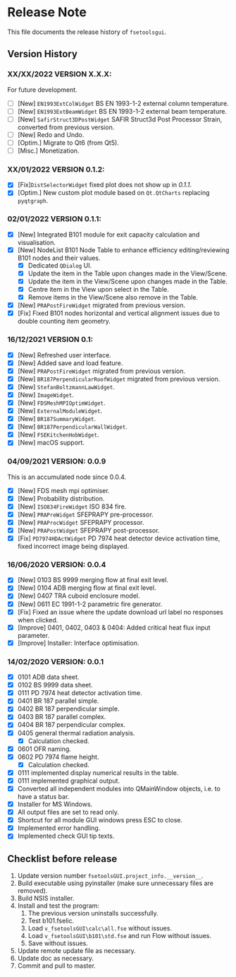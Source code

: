 # Release Note

This file documents the release history of `fsetoolsgui`.

## Version History

### XX/XX/2022 VERSION X.X.X:

For future development.

- [ ] \[New\] `EN1993ExtColWidget` BS EN 1993-1-2 external column temperature.
- [ ] \[New\] `EN1993ExtBeamWidget` BS EN 1993-1-2 external beam temperature.
- [ ] \[New\] `SafirStruct3DPostWidget` SAFIR Struct3d Post Processor Strain, converted from previous version.
- [ ] \[New\] Redo and Undo.
- [ ] \[Optim.\] Migrate to Qt6 (from Qt5).
- [ ] \[Misc.\] Monetization.

### XX/01/2022 VERSION 0.1.2:

- [x] \[Fix\]`DistSelectorWidget` fixed plot does not show up in *0.1.1*.
- [x] \[Optim.\] New custom plot module based on `Qt.QtCharts` replacing `pyqtgraph`.

### 02/01/2022 VERSION 0.1.1:

- [x] \[New\] Integrated B101 module for exit capacity calculation and visualisation.
- [x] \[New\] NodeList B101 Node Table to enhance efficiency editing/reviewing B101 nodes and their values.
    - [x] Dedicated `QDialog` UI.
    - [x] Update the item in the Table upon changes made in the View/Scene.
    - [x] Update the item in the View/Scene upon changes made in the Table.
    - [x] Centre item in the View upon select in the Table.
    - [x] Remove items in the View/Scene also remove in the Table.
- [x] \[New\] `PRAPostFireWidget` migrated from previous version.
- [x] \[Fix\] Fixed B101 nodes horizontal and vertical alignment issues due to double counting item geometry.

### 16/12/2021 VERSION 0.1:

- [x] \[New\] Refreshed user interface.
- [x] \[New\] Added save and load feature.
- [x] \[New\] `PRAPostFireWidget` migrated from previous version.
- [x] \[New\] `BR187PerpendicularRoofWidget` migrated from previous version.
- [x] \[New\] `StefanBoltzmannLawWidget`.
- [x] \[New\] `ImageWidget`.
- [x] \[New\] `FDSMeshMPIOptimWidget`.
- [x] \[New\] `ExternalModuleWidget`.
- [x] \[New\] `BR187SummaryWidget`.
- [x] \[New\] `BR187PerpendicularWallWidget`.
- [x] \[New\] `FSEKitchenHobWidget`.
- [x] \[New\] macOS support.

### 04/09/2021 VERSION: 0.0.9

This is an accumulated node since 0.0.4.

- [x] \[New\] FDS mesh mpi optimiser.
- [x] \[New\] Probability distribution.
- [x] \[New\] `ISO834FireWidget` ISO 834 fire.
- [x] \[New\] `PRAPreWidget` SFEPRAPY pre-processor.
- [x] \[New\] `PRAProcWidget` SFEPRAPY processor.
- [x] \[New\] `PRAPostWidget` SFEPRAPY post-processor.
- [x] \[Fix\] `PD7974HDActWidget` PD 7974 heat detector device activation time, fixed incorrect image being displayed.

### 16/06/2020 VERSION: 0.0.4

- [x] \[New\] 0103 BS 9999 merging flow at final exit level.
- [x] \[New\] 0104 ADB merging flow at final exit level.
- [x] \[New\] 0407 TRA cuboid enclosure model.
- [x] \[New\] 0611 EC 1991-1-2 parametric fire generator.
- [x] \[Fix\] Fixed an issue where the update download url label no responses when clicked.
- [x] \[Improve\] 0401, 0402, 0403 & 0404: Added critical heat flux input parameter.
- [x] \[Improve\] Installer: Interface optimisation.

### 14/02/2020 VERSION: 0.0.1

- [x] 0101 ADB data sheet.
- [x] 0102 BS 9999 data sheet.
- [x] 0111 PD 7974 heat detector activation time.
- [x] 0401 BR 187 parallel simple.
- [x] 0402 BR 187 perpendicular simple.
- [x] 0403 BR 187 parallel complex.
- [x] 0404 BR 187 perpendicular complex.
- [x] 0405 general thermal radiation analysis.
    - [x] Calculation checked.
- [x] 0601 OFR naming.
- [x] 0602 PD 7974 flame height.
    - [x] Calculation checked.
- [x] 0111 implemented display numerical results in the table.
- [x] 0111 implemented graphical output.
- [x] Converted all independent modules into QMainWindow objects, i.e. to have a status bar.
- [x] Installer for MS Windows.
- [x] All output files are set to read only.
- [x] Shortcut for all module GUI windows press ESC to close.
- [x] Implemented error handling.
- [x] Implemented check GUI tip texts.

## Checklist before release

1. Update version number `fsetoolsGUI.project_info.__version__`.
2. Build executable using pyinstaller (make sure unnecessary files are removed).
3. Build NSIS installer.
4. Install and test the program:
    1. The previous version uninstalls successfully.
    2. Test b101.fselic.
    3. Load `v_fsetoolsGUI\calc\all.fse` without issues.
    4. Load `v_fsetoolsGUI\b101\std.fse` and run Flow without issues.
    5. Save without issues.
5. Update remote update file as necessary.
6. Update doc as necessary.
7. Commit and pull to master.

